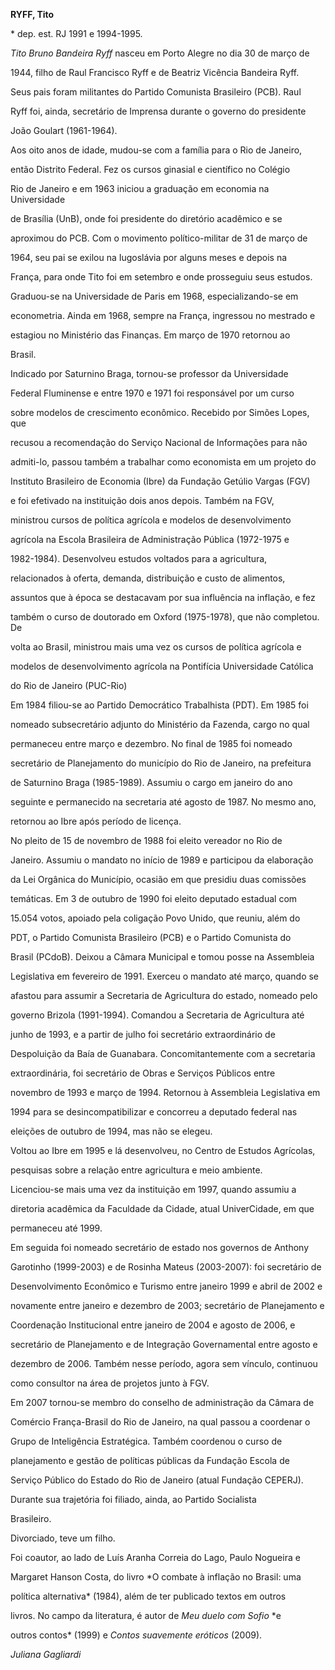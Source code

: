 **RYFF, Tito**



\* dep. est. RJ 1991 e 1994-1995.



*Tito Bruno Bandeira Ryff* nasceu em Porto Alegre no dia 30 de março de

1944, filho de Raul Francisco Ryff e de Beatriz Vicência Bandeira Ryff.

Seus pais foram militantes do Partido Comunista Brasileiro (PCB). Raul

Ryff foi, ainda, secretário de Imprensa durante o governo do presidente

João Goulart (1961-1964).



Aos oito anos de idade, mudou-se com a família para o Rio de Janeiro,

então Distrito Federal. Fez os cursos ginasial e científico no Colégio

Rio de Janeiro e em 1963 iniciou a graduação em economia na Universidade

de Brasília (UnB), onde foi presidente do diretório acadêmico e se

aproximou do PCB. Com o movimento político-militar de 31 de março de

1964, seu pai se exilou na Iugoslávia por alguns meses e depois na

França, para onde Tito foi em setembro e onde prosseguiu seus estudos.

Graduou-se na Universidade de Paris em 1968, especializando-se em

econometria. Ainda em 1968, sempre na França, ingressou no mestrado e

estagiou no Ministério das Finanças. Em março de 1970 retornou ao

Brasil.



Indicado por Saturnino Braga, tornou-se professor da Universidade

Federal Fluminense e entre 1970 e 1971 foi responsável por um curso

sobre modelos de crescimento econômico. Recebido por Simões Lopes, que

recusou a recomendação do Serviço Nacional de Informações para não

admiti-lo, passou também a trabalhar como economista em um projeto do

Instituto Brasileiro de Economia (Ibre) da Fundação Getúlio Vargas (FGV)

e foi efetivado na instituição dois anos depois. Também na FGV,

ministrou cursos de política agrícola e modelos de desenvolvimento

agrícola na Escola Brasileira de Administração Pública (1972-1975 e

1982-1984). Desenvolveu estudos voltados para a agricultura,

relacionados à oferta, demanda, distribuição e custo de alimentos,

assuntos que à época se destacavam por sua influência na inflação, e fez

também o curso de doutorado em Oxford (1975-1978), que não completou. De

volta ao Brasil, ministrou mais uma vez os cursos de política agrícola e

modelos de desenvolvimento agrícola na Pontifícia Universidade Católica

do Rio de Janeiro (PUC-Rio)



Em 1984 filiou-se ao Partido Democrático Trabalhista (PDT). Em 1985 foi

nomeado subsecretário adjunto do Ministério da Fazenda, cargo no qual

permaneceu entre março e dezembro. No final de 1985 foi nomeado

secretário de Planejamento do município do Rio de Janeiro, na prefeitura

de Saturnino Braga (1985-1989). Assumiu o cargo em janeiro do ano

seguinte e permanecido na secretaria até agosto de 1987. No mesmo ano,

retornou ao Ibre após período de licença.



No pleito de 15 de novembro de 1988 foi eleito vereador no Rio de

Janeiro. Assumiu o mandato no início de 1989 e participou da elaboração

da Lei Orgânica do Município, ocasião em que presidiu duas comissões

temáticas. Em 3 de outubro de 1990 foi eleito deputado estadual com

15.054 votos, apoiado pela coligação Povo Unido, que reuniu, além do

PDT, o Partido Comunista Brasileiro (PCB) e o Partido Comunista do

Brasil (PCdoB). Deixou a Câmara Municipal e tomou posse na Assembleia

Legislativa em fevereiro de 1991. Exerceu o mandato até março, quando se

afastou para assumir a Secretaria de Agricultura do estado, nomeado pelo

governo Brizola (1991-1994). Comandou a Secretaria de Agricultura até

junho de 1993, e a partir de julho foi secretário extraordinário de

Despoluição da Baía de Guanabara. Concomitantemente com a secretaria

extraordinária, foi secretário de Obras e Serviços Públicos entre

novembro de 1993 e março de 1994. Retornou à Assembleia Legislativa em

1994 para se desincompatibilizar e concorreu a deputado federal nas

eleições de outubro de 1994, mas não se elegeu.



Voltou ao Ibre em 1995 e lá desenvolveu, no Centro de Estudos Agrícolas,

pesquisas sobre a relação entre agricultura e meio ambiente.

Licenciou-se mais uma vez da instituição em 1997, quando assumiu a

diretoria acadêmica da Faculdade da Cidade, atual UniverCidade, em que

permaneceu até 1999.



Em seguida foi nomeado secretário de estado nos governos de Anthony

Garotinho (1999-2003) e de Rosinha Mateus (2003-2007): foi secretário de

Desenvolvimento Econômico e Turismo entre janeiro 1999 e abril de 2002 e

novamente entre janeiro e dezembro de 2003; secretário de Planejamento e

Coordenação Institucional entre janeiro de 2004 e agosto de 2006, e

secretário de Planejamento e de Integração Governamental entre agosto e

dezembro de 2006. Também nesse período, agora sem vínculo, continuou

como consultor na área de projetos junto à FGV.



Em 2007 tornou-se membro do conselho de administração da Câmara de

Comércio França-Brasil do Rio de Janeiro, na qual passou a coordenar o

Grupo de Inteligência Estratégica. Também coordenou o curso de

planejamento e gestão de políticas públicas da Fundação Escola de

Serviço Público do Estado do Rio de Janeiro (atual Fundação CEPERJ).



Durante sua trajetória foi filiado, ainda, ao Partido Socialista

Brasileiro.



Divorciado, teve um filho.



Foi coautor, ao lado de Luís Aranha Correia do Lago, Paulo Nogueira e

Margaret Hanson Costa, do livro *O combate à inflação no Brasil: uma

política alternativa* (1984), além de ter publicado textos em outros

livros. No campo da literatura, é autor de *Meu duelo com Sofio* *e

outros contos* (1999) e *Contos suavemente eróticos* (2009).



*Juliana Gagliardi*



